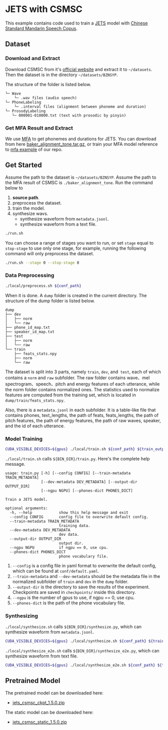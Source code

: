 # JETS with CSMSC
This example contains code used to train a [JETS](https://arxiv.org/abs/2203.16852v1) model with [Chinese Standard Mandarin Speech Copus](https://www.data-baker.com/open_source.html).

## Dataset
### Download and Extract
Download CSMSC from it's [official website](https://test.data-baker.com/data/index/TNtts/) and extract it to `~/datasets`. Then the dataset is in the directory `~/datasets/BZNSYP`.

The structure of the folder is listed below.

```text
└─ Wave
    └─ .wav files (audio speech)
└─ PhoneLabeling
    └─ .interval files (alignment between phoneme and duration)
└─ ProsodyLabeling
   └─ 000001-010000.txt (text with prosodic by pinyin)
```

### Get MFA Result and Extract
We use [MFA](https://github.com/MontrealCorpusTools/Montreal-Forced-Aligner) to get phonemes and durations for JETS.
You can download from here [baker_alignment_tone.tar.gz](https://paddlespeech.bj.bcebos.com/MFA/BZNSYP/with_tone/baker_alignment_tone.tar.gz), or train your MFA model reference to [mfa example](https://github.com/PaddlePaddle/PaddleSpeech/tree/develop/examples/other/mfa) of our repo.

## Get Started
Assume the path to the dataset is `~/datasets/BZNSYP`.
Assume the path to the MFA result of CSMSC is `./baker_alignment_tone`.
Run the command below to
1. **source path**.
2. preprocess the dataset.
3. train the model.
4. synthesize wavs.
    - synthesize waveform from `metadata.jsonl`.
    - synthesize waveform from a text file.

```bash
./run.sh
```
You can choose a range of stages you want to run, or set `stage` equal to `stop-stage` to use only one stage, for example, running the following command will only preprocess the dataset.
```bash
./run.sh --stage 0 --stop-stage 0
```
### Data Preprocessing
```bash
./local/preprocess.sh ${conf_path}
```
When it is done. A `dump` folder is created in the current directory. The structure of the dump folder is listed below.

```text
dump
├── dev
│   ├── norm
│   └── raw
├── phone_id_map.txt
├── speaker_id_map.txt
├── test
│   ├── norm
│   └── raw
└── train
    ├── feats_stats.npy
    ├── norm
    └── raw
```
The dataset is split into 3 parts, namely `train`, `dev`, and` test`, each of which contains a `norm` and `raw` subfolder. The raw folder contains wave、mel spectrogram、speech、pitch and energy features of each utterance, while the norm folder contains normalized ones. The statistics used to normalize features are computed from the training set, which is located in `dump/train/feats_stats.npy`.

Also, there is a `metadata.jsonl` in each subfolder. It is a table-like file that contains phones, text_lengths, the path of feats, feats_lengths, the path of pitch features, the path of energy features, the path of raw waves, speaker, and the id of each utterance.

### Model Training
```bash
CUDA_VISIBLE_DEVICES=${gpus} ./local/train.sh ${conf_path} ${train_output_path}
```
`./local/train.sh` calls `${BIN_DIR}/train.py`.
Here's the complete help message.
```text
usage: train.py [-h] [--config CONFIG] [--train-metadata TRAIN_METADATA]
                [--dev-metadata DEV_METADATA] [--output-dir OUTPUT_DIR]
                [--ngpu NGPU] [--phones-dict PHONES_DICT]

Train a JETS model.

optional arguments:
  -h, --help            show this help message and exit
  --config CONFIG       config file to overwrite default config.
  --train-metadata TRAIN_METADATA
                        training data.
  --dev-metadata DEV_METADATA
                        dev data.
  --output-dir OUTPUT_DIR
                        output dir.
  --ngpu NGPU           if ngpu == 0, use cpu.
  --phones-dict PHONES_DICT
                        phone vocabulary file.
```
1. `--config` is a config file in yaml format to overwrite the default config, which can be found at `conf/default.yaml`.
2. `--train-metadata` and `--dev-metadata` should be the metadata file in the normalized subfolder of `train` and `dev` in the `dump` folder.
3. `--output-dir` is the directory to save the results of the experiment. Checkpoints are saved in `checkpoints/` inside this directory.
4. `--ngpu` is the number of gpus to use, if ngpu == 0, use cpu.
5. `--phones-dict` is the path of the phone vocabulary file.

### Synthesizing

`./local/synthesize.sh` calls `${BIN_DIR}/synthesize.py`, which can synthesize waveform from `metadata.jsonl`.

```bash
CUDA_VISIBLE_DEVICES=${gpus} ./local/synthesize.sh ${conf_path} ${train_output_path} ${ckpt_name}
```

`./local/synthesize_e2e.sh` calls `${BIN_DIR}/synthesize_e2e.py`, which can synthesize waveform from text file.
```bash
CUDA_VISIBLE_DEVICES=${gpus} ./local/synthesize_e2e.sh ${conf_path} ${train_output_path} ${ckpt_name}
```

## Pretrained Model

The pretrained model can be downloaded here:

- [jets_csmsc_ckpt_1.5.0.zip](https://paddlespeech.bj.bcebos.com/Parakeet/jets_csmsc_ckpt_1.5.0.zip)

The static model can be downloaded here:

- [jets_csmsc_static_1.5.0.zip](https://paddlespeech.bj.bcebos.com/Parakeet/jets_csmsc_static_1.5.0.zip)
